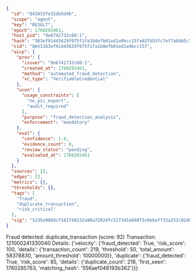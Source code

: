```json
{
  "id": "043833fe32db5d4b",
  "scope": "agent",
  "key": "RESULT",
  "epoch": 1760293461,
  "host_pid": "9e6742732c60:1",
  "hash": "363ef91445629f075f1fa1b8efb01ed1a9bcc15fa02fb53fc7ef7abbb5c76556",
  "cid": "QmV1363ef91445629f075f1fa1b8efb01ed1a9bcc15f",
  "aicp": {
    "prov": {
      "issuer": "9e6742732c60:1",
      "created_at": 1760293461,
      "method": "automated_fraud_detection",
      "vc_type": "VerifiableCredential"
    },
    "ucon": {
      "usage_constraints": [
        "no_pii_export",
        "audit_required"
      ],
      "purpose": "fraud_detection_analysis",
      "enforcement": "mandatory"
    },
    "eval": {
      "confidence": 1.0,
      "evidence_count": 0,
      "review_status": "pending",
      "evaluated_at": 1760293461
    }
  },
  "sources": [],
  "edges": [],
  "metrics": {},
  "thresholds": {},
  "tags": [
    "fraud",
    "duplicate_transaction",
    "risk_critical"
  ],
  "sig": "5235e9068cf161748232a98a7202dfc527345a698f3c0e6aff32a252c01d083d"
}
```

Fraud detected: duplicate_transaction (score: 92)
Transaction: 121000241330040
Details: {'velocity': {'fraud_detected': True, 'risk_score': 100, 'details': {'transaction_count': 219, 'threshold': 50, 'total_amount': 58378830, 'amount_threshold': 10000000}}, 'duplicate': {'fraud_detected': True, 'risk_score': 85, 'details': {'duplicate_count': 218, 'first_seen': 1760285763, 'matching_hash': '556aef048193b362'}}}